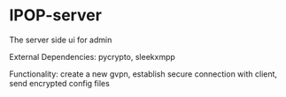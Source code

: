 # IPOP-server

The server side ui for admin

External Dependencies:
pycrypto,
sleekxmpp

Functionality:
create a new gvpn,
establish secure connection with client,
send encrypted config files
